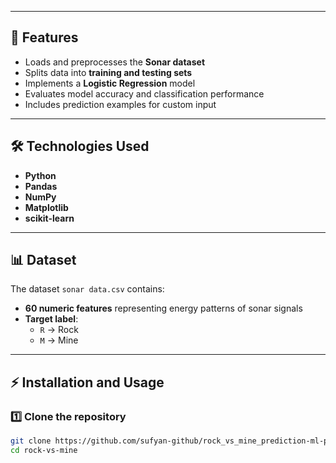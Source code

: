 
---

## 🚀 Features
- Loads and preprocesses the **Sonar dataset**
- Splits data into **training and testing sets**
- Implements a **Logistic Regression** model
- Evaluates model accuracy and classification performance
- Includes prediction examples for custom input

---

## 🛠️ Technologies Used
- **Python**
- **Pandas**
- **NumPy**
- **Matplotlib**
- **scikit-learn**

---

## 📊 Dataset
The dataset `sonar data.csv` contains:
- **60 numeric features** representing energy patterns of sonar signals
- **Target label**:
  - `R` → Rock  
  - `M` → Mine

---

## ⚡ Installation and Usage
### 1️⃣ Clone the repository
```bash
git clone https://github.com/sufyan-github/rock_vs_mine_prediction-ml-project.git
cd rock-vs-mine

